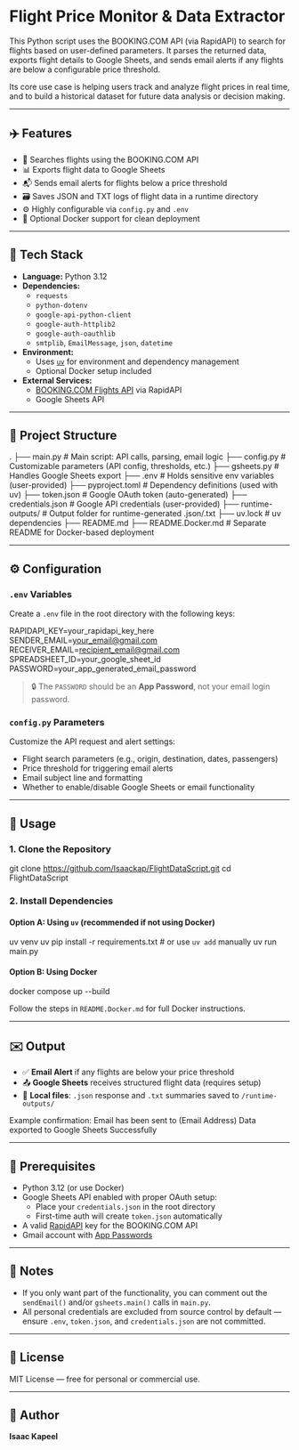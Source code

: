 # Flight Price Monitor & Data Extractor

This Python script uses the BOOKING.COM API (via RapidAPI) to search for flights based on user-defined parameters. It parses the returned data, exports flight details to Google Sheets, and sends email alerts if any flights are below a configurable price threshold.

Its core use case is helping users track and analyze flight prices in real time, and to build a historical dataset for future data analysis or decision making.

---

## ✈️ Features

- 🔎 Searches flights using the BOOKING.COM API
- 📊 Exports flight data to Google Sheets
- 📬 Sends email alerts for flights below a price threshold
- 🗃️ Saves JSON and TXT logs of flight data in a runtime directory
- ⚙️ Highly configurable via `config.py` and `.env`
- 🐳 Optional Docker support for clean deployment

---

## 🧰 Tech Stack

- **Language:** Python 3.12
- **Dependencies:**
  - `requests`
  - `python-dotenv`
  - `google-api-python-client`
  - `google-auth-httplib2`
  - `google-auth-oauthlib`
  - `smtplib`, `EmailMessage`, `json`, `datetime`
- **Environment:**
  - Uses [`uv`](https://pypi.org/project/uv/) for environment and dependency management
  - Optional Docker setup included
- **External Services:**
  - [BOOKING.COM Flights API](https://rapidapi.com/DataCrawler/api/booking-com15) via RapidAPI
  - Google Sheets API

---

## 📁 Project Structure

.
├── main.py # Main script: API calls, parsing, email logic
├── config.py # Customizable parameters (API config, thresholds, etc.)
├── gsheets.py # Handles Google Sheets export
├── .env # Holds sensitive env variables (user-provided)
├── pyproject.toml # Dependency definitions (used with uv)
├── token.json # Google OAuth token (auto-generated)
├── credentials.json # Google API credentials (user-provided)
├── runtime-outputs/ # Output folder for runtime-generated .json/.txt
├── uv.lock # uv dependencies
├── README.md
├── README.Docker.md # Separate README for Docker-based deployment

---

## ⚙️ Configuration

### `.env` Variables

Create a `.env` file in the root directory with the following keys:

RAPIDAPI_KEY=your_rapidapi_key_here
SENDER_EMAIL=your_email@gmail.com
RECEIVER_EMAIL=recipient_email@gmail.com
SPREADSHEET_ID=your_google_sheet_id
PASSWORD=your_app_generated_email_password

> 🔒 The `PASSWORD` should be an **App Password**, not your email login password.

### `config.py` Parameters

Customize the API request and alert settings:

- Flight search parameters (e.g., origin, destination, dates, passengers)
- Price threshold for triggering email alerts
- Email subject line and formatting
- Whether to enable/disable Google Sheets or email functionality

---

## 🚀 Usage

### 1. Clone the Repository

git clone https://github.com/Isaackap/FlightDataScript.git
cd FlightDataScript

### 2. Install Dependencies

#### Option A: Using `uv` (recommended if not using Docker)

uv venv
uv pip install -r requirements.txt # or use `uv add` manually
uv run main.py

#### Option B: Using Docker

docker compose up --build

Follow the steps in `README.Docker.md` for full Docker instructions.

---

## ✉️ Output

- ✅ **Email Alert** if any flights are below your price threshold
- 📤 **Google Sheets** receives structured flight data (requires setup)
- 📝 **Local files**: `.json` response and `.txt` summaries saved to `/runtime-outputs/`

Example confirmation:
Email has been sent to (Email Address)
Data exported to Google Sheets Successfully

---

## 📝 Prerequisites

- Python 3.12 (or use Docker)
- Google Sheets API enabled with proper OAuth setup:
  - Place your `credentials.json` in the root directory
  - First-time auth will create `token.json` automatically
- A valid [RapidAPI](https://rapidapi.com) key for the BOOKING.COM API
- Gmail account with [App Passwords](https://support.google.com/accounts/answer/185833)

---

## 📌 Notes

- If you only want part of the functionality, you can comment out the `sendEmail()` and/or `gsheets.main()` calls in `main.py`.
- All personal credentials are excluded from source control by default — ensure `.env`, `token.json`, and `credentials.json` are not committed.

---

## 📄 License

MIT License — free for personal or commercial use.

---

## 👤 Author

**Isaac Kapeel**

